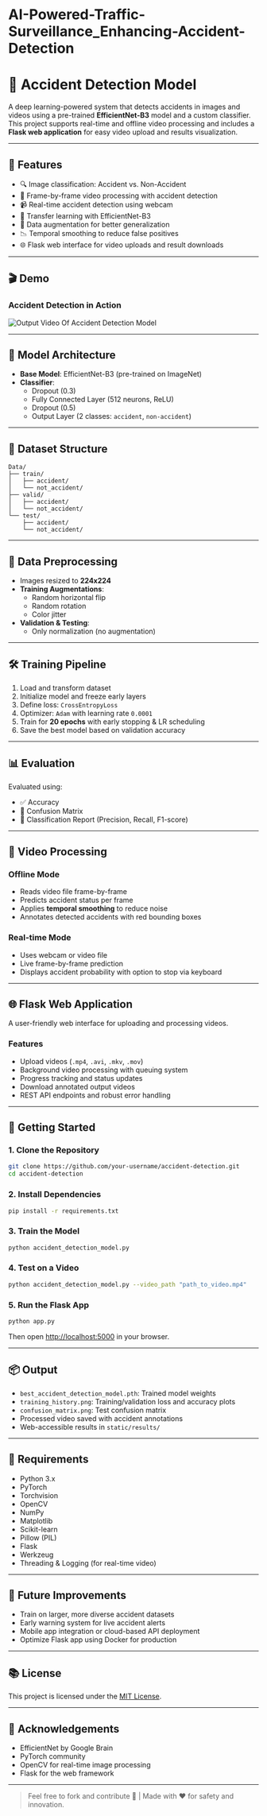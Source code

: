 # AI-Powered-Traffic-Surveillance_Enhancing-Accident-Detection

# 🚨 Accident Detection Model

A deep learning-powered system that detects accidents in images and videos using a pre-trained **EfficientNet-B3** model and a custom classifier. This project supports real-time and offline video processing and includes a **Flask web application** for easy video upload and results visualization.

---

## 📌 Features

- 🔍 Image classification: Accident vs. Non-Accident
- 🎥 Frame-by-frame video processing with accident detection
- 📹 Real-time accident detection using webcam
- 🤖 Transfer learning with EfficientNet-B3
- 🔄 Data augmentation for better generalization
- 📉 Temporal smoothing to reduce false positives
- 🌐 Flask web interface for video uploads and result downloads

---

## 🎬 Demo

### Accident Detection in Action

![Output Video Of Accident Detection Model](https://github.com/user-attachments/assets/85723000-3bfe-445b-a5dd-233e9a6a8bd1)


---

## 🧠 Model Architecture

- **Base Model**: EfficientNet-B3 (pre-trained on ImageNet)
- **Classifier**:
  - Dropout (0.3)
  - Fully Connected Layer (512 neurons, ReLU)
  - Dropout (0.5)
  - Output Layer (2 classes: `accident`, `non-accident`)

---

## 📁 Dataset Structure

```
Data/
├── train/
│   ├── accident/
│   └── not_accident/
├── valid/
│   ├── accident/
│   └── not_accident/
└── test/
    ├── accident/
    └── not_accident/
```

---

## 🧪 Data Preprocessing

- Images resized to **224x224**
- **Training Augmentations**:
  - Random horizontal flip
  - Random rotation
  - Color jitter
- **Validation & Testing**:
  - Only normalization (no augmentation)

---

## 🛠️ Training Pipeline

1. Load and transform dataset
2. Initialize model and freeze early layers
3. Define loss: `CrossEntropyLoss`
4. Optimizer: `Adam` with learning rate `0.0001`
5. Train for **20 epochs** with early stopping & LR scheduling
6. Save the best model based on validation accuracy

---

## 📊 Evaluation

Evaluated using:

- ✅ Accuracy
- 🧩 Confusion Matrix
- 📄 Classification Report (Precision, Recall, F1-score)

---

## 🎥 Video Processing

### Offline Mode

- Reads video file frame-by-frame
- Predicts accident status per frame
- Applies **temporal smoothing** to reduce noise
- Annotates detected accidents with red bounding boxes

### Real-time Mode

- Uses webcam or video file
- Live frame-by-frame prediction
- Displays accident probability with option to stop via keyboard

---

## 🌐 Flask Web Application

A user-friendly web interface for uploading and processing videos.

### Features

- Upload videos (`.mp4`, `.avi`, `.mkv`, `.mov`)
- Background video processing with queuing system
- Progress tracking and status updates
- Download annotated output videos
- REST API endpoints and robust error handling

---

## 🚀 Getting Started

### 1. Clone the Repository

```bash
git clone https://github.com/your-username/accident-detection.git
cd accident-detection
```

### 2. Install Dependencies

```bash
pip install -r requirements.txt
```

### 3. Train the Model

```bash
python accident_detection_model.py
```

### 4. Test on a Video

```bash
python accident_detection_model.py --video_path "path_to_video.mp4"
```

### 5. Run the Flask App

```bash
python app.py
```

Then open [http://localhost:5000](http://localhost:5000) in your browser.

---

## 📦 Output

- `best_accident_detection_model.pth`: Trained model weights
- `training_history.png`: Training/validation loss and accuracy plots
- `confusion_matrix.png`: Test confusion matrix
- Processed video saved with accident annotations
- Web-accessible results in `static/results/`

---

## 🧩 Requirements

- Python 3.x
- PyTorch
- Torchvision
- OpenCV
- NumPy
- Matplotlib
- Scikit-learn
- Pillow (PIL)
- Flask
- Werkzeug
- Threading & Logging (for real-time video)

---

## 🌱 Future Improvements

- Train on larger, more diverse accident datasets
- Early warning system for live accident alerts
- Mobile app integration or cloud-based API deployment
- Optimize Flask app using Docker for production

---

## 📚 License

This project is licensed under the [MIT License](LICENSE).

---

## 🙌 Acknowledgements

- EfficientNet by Google Brain
- PyTorch community
- OpenCV for real-time image processing
- Flask for the web framework

---

> Feel free to fork and contribute 🤝 | Made with ❤️ for safety and innovation.
```


